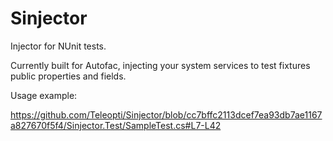 Sinjector
=======

Injector for NUnit tests.

Currently built for Autofac, injecting your system services to test fixtures public properties and fields.

Usage example:

https://github.com/Teleopti/Sinjector/blob/cc7bffc2113dcef7ea93db7ae1167a827670f5f4/Sinjector.Test/SampleTest.cs#L7-L42

